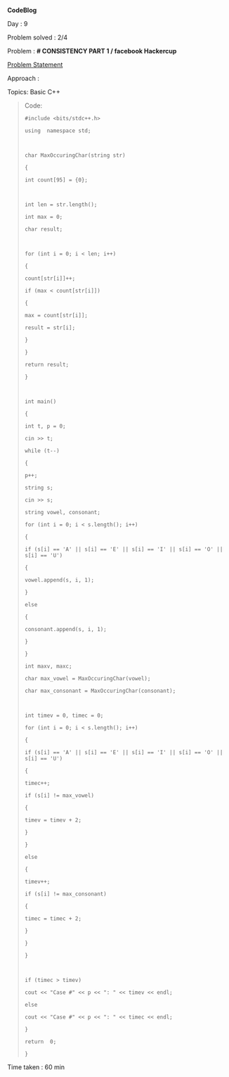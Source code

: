 **CodeBlog**

Day : 9

Problem solved : 2/4

Problem : **# CONSISTENCY PART 1 / facebook Hackercup**

[Problem Statement](https://www.facebook.com/codingcompetitions/hacker-cup/2021/qualification-round/problems/A1)

Approach :

Topics: Basic C++

> Code:
>
>     #include <bits/stdc++.h>
>
>     using  namespace std;
>
>
>
>     char MaxOccuringChar(string str)
>
>     {
>
>     int count[95] = {0};
>
>
>
>     int len = str.length();
>
>     int max = 0;
>
>     char result;
>
>
>
>     for (int i = 0; i < len; i++)
>
>     {
>
>     count[str[i]]++;
>
>     if (max < count[str[i]])
>
>     {
>
>     max = count[str[i]];
>
>     result = str[i];
>
>     }
>
>     }
>
>     return result;
>
>     }
>
>
>
>     int main()
>
>     {
>
>     int t, p = 0;
>
>     cin >> t;
>
>     while (t--)
>
>     {
>
>     p++;
>
>     string s;
>
>     cin >> s;
>
>     string vowel, consonant;
>
>     for (int i = 0; i < s.length(); i++)
>
>     {
>
>     if (s[i] == 'A' || s[i] == 'E' || s[i] == 'I' || s[i] == 'O' || s[i] == 'U')
>
>     {
>
>     vowel.append(s, i, 1);
>
>     }
>
>     else
>
>     {
>
>     consonant.append(s, i, 1);
>
>     }
>
>     }
>
>     int maxv, maxc;
>
>     char max_vowel = MaxOccuringChar(vowel);
>
>     char max_consonant = MaxOccuringChar(consonant);
>
>
>
>     int timev = 0, timec = 0;
>
>     for (int i = 0; i < s.length(); i++)
>
>     {
>
>     if (s[i] == 'A' || s[i] == 'E' || s[i] == 'I' || s[i] == 'O' || s[i] == 'U')
>
>     {
>
>     timec++;
>
>     if (s[i] != max_vowel)
>
>     {
>
>     timev = timev + 2;
>
>     }
>
>     }
>
>     else
>
>     {
>
>     timev++;
>
>     if (s[i] != max_consonant)
>
>     {
>
>     timec = timec + 2;
>
>     }
>
>     }
>
>     }
>
>
>
>     if (timec > timev)
>
>     cout << "Case #" << p << ": " << timev << endl;
>
>     else
>
>     cout << "Case #" << p << ": " << timec << endl;
>
>     }
>
>     return  0;
>
>     }

Time taken : 60 min

